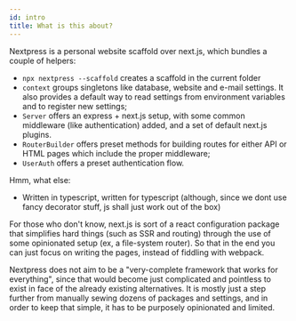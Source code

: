 ```yaml
---
id: intro
title: What is this about?
---
```


Nextpress is a personal website scaffold over next.js, which bundles a couple of helpers:

- `npx nextpress --scaffold` creates a scaffold in the current folder
- `context` groups singletons like database, website and e-mail settings. It also provides a default way to read settings from environment variables and to register new settings;
- `Server` offers an express + next.js setup, with some common middleware (like authentication) added, and a set of default next.js plugins.
- `RouterBuilder` offers preset methods for building routes for either API or HTML pages which include the proper middleware;
- `UserAuth` offers a preset authentication flow.

Hmm, what else:

- Written in typescript, written for typescript (although, since we dont use fancy decorator stuff,
  js shall just work out of the box)

For those who don't know, next.js is sort of a react configuration package
that simplifies hard things (such as SSR and routing) through the use of some opinionated setup (ex,
a file-system router). So that in the end you can just focus on writing the pages, instead of fiddling
with webpack.

Nextpress does not aim to be a "very-complete framework that works for everything", since that would
become just complicated and pointless to exist in face of the already existing alternatives. It is
mostly just a step further from manually sewing dozens of packages and settings, and in order to keep
that simple, it has to be purposely opinionated and limited.
